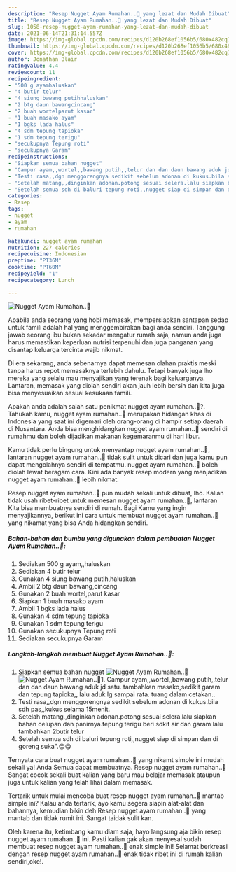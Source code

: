 ```yaml
---
description: "Resep Nugget Ayam Rumahan..🍗 yang lezat dan Mudah Dibuat"
title: "Resep Nugget Ayam Rumahan..🍗 yang lezat dan Mudah Dibuat"
slug: 1058-resep-nugget-ayam-rumahan-yang-lezat-dan-mudah-dibuat
date: 2021-06-14T21:31:14.557Z
image: https://img-global.cpcdn.com/recipes/d120b268ef1056b5/680x482cq70/nugget-ayam-rumahan🍗-foto-resep-utama.jpg
thumbnail: https://img-global.cpcdn.com/recipes/d120b268ef1056b5/680x482cq70/nugget-ayam-rumahan🍗-foto-resep-utama.jpg
cover: https://img-global.cpcdn.com/recipes/d120b268ef1056b5/680x482cq70/nugget-ayam-rumahan🍗-foto-resep-utama.jpg
author: Jonathan Blair
ratingvalue: 4.4
reviewcount: 11
recipeingredient:
- "500 g ayamhaluskan"
- "4 butir telur"
- "4 siung bawang putihhaluskan"
- "2 btg daun bawangcincang"
- "2 buah wortelparut kasar"
- "1 buah masako ayam"
- "1 bgks lada halus"
- "4 sdm tepung tapioka"
- "1 sdm tepung terigu"
- "secukupnya Tepung roti"
- "secukupnya Garam"
recipeinstructions:
- "Siapkan semua bahan nugget"
- "Campur ayam,,wortel,,bawang putih,,telur dan dan daun bawang aduk jd satu. tambahkan masako,sedikit garam dan tepung tapioka,, lalu aduk lg sampai rata. tuang dalam cetakan.."
- "Testi rasa,,dgn menggorengnya sedikit sebelum adonan di kukus.bila sdh pas,,kukus selama 15menit."
- "Setelah matang,,dinginkan adonan.potong sesuai selera.lalu siapkan bahan celupan dan panirnya.tepung terigu beri sdkit air dan garam lalu tambahkan 2butir telur"
- "Setelah semua sdh di baluri tepung roti,,nugget siap di simpan dan di goreng suka&#34;.😊😋"
categories:
- Resep
tags:
- nugget
- ayam
- rumahan

katakunci: nugget ayam rumahan 
nutrition: 227 calories
recipecuisine: Indonesian
preptime: "PT36M"
cooktime: "PT60M"
recipeyield: "1"
recipecategory: Lunch

---
```



![Nugget Ayam Rumahan..🍗](https://img-global.cpcdn.com/recipes/d120b268ef1056b5/680x482cq70/nugget-ayam-rumahan🍗-foto-resep-utama.jpg)

Apabila anda seorang yang hobi memasak, mempersiapkan santapan sedap untuk famili adalah hal yang menggembirakan bagi anda sendiri. Tanggung jawab seorang ibu bukan sekadar mengatur rumah saja, namun anda juga harus memastikan keperluan nutrisi terpenuhi dan juga panganan yang disantap keluarga tercinta wajib nikmat.

Di era  sekarang, anda sebenarnya dapat memesan olahan praktis meski tanpa harus repot memasaknya terlebih dahulu. Tetapi banyak juga lho mereka yang selalu mau menyajikan yang terenak bagi keluarganya. Lantaran, memasak yang diolah sendiri akan jauh lebih bersih dan kita juga bisa menyesuaikan sesuai kesukaan famili. 



Apakah anda adalah salah satu penikmat nugget ayam rumahan..🍗?. Tahukah kamu, nugget ayam rumahan..🍗 merupakan hidangan khas di Indonesia yang saat ini digemari oleh orang-orang di hampir setiap daerah di Nusantara. Anda bisa menghidangkan nugget ayam rumahan..🍗 sendiri di rumahmu dan boleh dijadikan makanan kegemaranmu di hari libur.

Kamu tidak perlu bingung untuk menyantap nugget ayam rumahan..🍗, lantaran nugget ayam rumahan..🍗 tidak sulit untuk dicari dan juga kamu pun dapat mengolahnya sendiri di tempatmu. nugget ayam rumahan..🍗 boleh diolah lewat beragam cara. Kini ada banyak resep modern yang menjadikan nugget ayam rumahan..🍗 lebih nikmat.

Resep nugget ayam rumahan..🍗 pun mudah sekali untuk dibuat, lho. Kalian tidak usah ribet-ribet untuk memesan nugget ayam rumahan..🍗, lantaran Kita bisa membuatnya sendiri di rumah. Bagi Kamu yang ingin menyajikannya, berikut ini cara untuk membuat nugget ayam rumahan..🍗 yang nikamat yang bisa Anda hidangkan sendiri.

<!--inarticleads1-->

##### Bahan-bahan dan bumbu yang digunakan dalam pembuatan Nugget Ayam Rumahan..🍗:

1. Sediakan 500 g ayam,,haluskan
1. Sediakan 4 butir telur
1. Gunakan 4 siung bawang putih,haluskan
1. Ambil 2 btg daun bawang,cincang
1. Gunakan 2 buah wortel,parut kasar
1. Siapkan 1 buah masako ayam
1. Ambil 1 bgks lada halus
1. Gunakan 4 sdm tepung tapioka
1. Gunakan 1 sdm tepung terigu
1. Gunakan secukupnya Tepung roti
1. Sediakan secukupnya Garam




<!--inarticleads2-->

##### Langkah-langkah membuat Nugget Ayam Rumahan..🍗:

1. Siapkan semua bahan nugget
<img src="https://img-global.cpcdn.com/steps/82fa425381c6e78c/160x128cq70/nugget-ayam-rumahan🍗-langkah-memasak-1-foto.jpg" alt="Nugget Ayam Rumahan..🍗"><img src="https://img-global.cpcdn.com/steps/2dfbf57bda972876/160x128cq70/nugget-ayam-rumahan🍗-langkah-memasak-1-foto.jpg" alt="Nugget Ayam Rumahan..🍗">1. Campur ayam,,wortel,,bawang putih,,telur dan dan daun bawang aduk jd satu. tambahkan masako,sedikit garam dan tepung tapioka,, lalu aduk lg sampai rata. tuang dalam cetakan..
1. Testi rasa,,dgn menggorengnya sedikit sebelum adonan di kukus.bila sdh pas,,kukus selama 15menit.
1. Setelah matang,,dinginkan adonan.potong sesuai selera.lalu siapkan bahan celupan dan panirnya.tepung terigu beri sdkit air dan garam lalu tambahkan 2butir telur
1. Setelah semua sdh di baluri tepung roti,,nugget siap di simpan dan di goreng suka&#34;.😊😋




Ternyata cara buat nugget ayam rumahan..🍗 yang nikamt simple ini mudah sekali ya! Anda Semua dapat membuatnya. Resep nugget ayam rumahan..🍗 Sangat cocok sekali buat kalian yang baru mau belajar memasak ataupun juga untuk kalian yang telah lihai dalam memasak.

Tertarik untuk mulai mencoba buat resep nugget ayam rumahan..🍗 mantab simple ini? Kalau anda tertarik, ayo kamu segera siapin alat-alat dan bahannya, kemudian bikin deh Resep nugget ayam rumahan..🍗 yang mantab dan tidak rumit ini. Sangat taidak sulit kan. 

Oleh karena itu, ketimbang kamu diam saja, hayo langsung aja bikin resep nugget ayam rumahan..🍗 ini. Pasti kalian gak akan menyesal sudah membuat resep nugget ayam rumahan..🍗 enak simple ini! Selamat berkreasi dengan resep nugget ayam rumahan..🍗 enak tidak ribet ini di rumah kalian sendiri,oke!.

